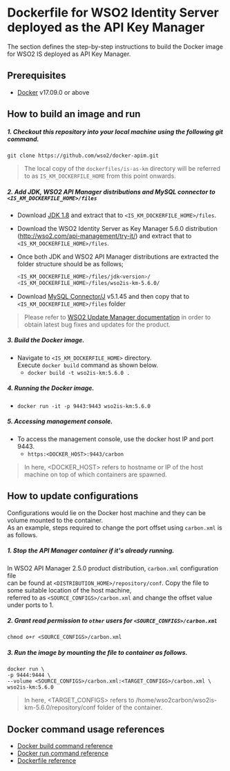 # Dockerfile for WSO2 Identity Server deployed as the API Key Manager #
The section defines the step-by-step instructions to build the Docker image for WSO2 IS deployed as API Key Manager.

## Prerequisites

* [Docker](https://www.docker.com/get-docker) v17.09.0 or above

## How to build an image and run
##### 1. Checkout this repository into your local machine using the following git command.
```
git clone https://github.com/wso2/docker-apim.git
```

>The local copy of the `dockerfiles/is-as-km` directory will be referred to as `IS_KM_DOCKERFILE_HOME` from this point onwards.

##### 2. Add JDK, WSO2 API Manager distributions and MySQL connector to `<IS_KM_DOCKERFILE_HOME>/files`
- Download [JDK 1.8](http://www.oracle.com/technetwork/java/javase/downloads/jdk8-downloads-2133151.html) 
and extract that to `<IS_KM_DOCKERFILE_HOME>/files`.
- Download the WSO2 Identity Server as Key Manager 5.6.0 distribution (http://wso2.com/api-management/try-it/)
and extract that to `<IS_KM_DOCKERFILE_HOME>/files`. <br>
- Once both JDK and WSO2 API Manager distributions are extracted the folder structure should be as follows;

    ```bash
    <IS_KM_DOCKERFILE_HOME>/files/jdk<version>/
    <IS_KM_DOCKERFILE_HOME>/files/wso2is-km-5.6.0/
    ```
- Download [MySQL Connector/J](https://dev.mysql.com/downloads/connector/j/) v5.1.45 and then copy that to `<IS_KM_DOCKERFILE_HOME>/files` folder

>Please refer to [WSO2 Update Manager documentation](https://docs.wso2.com/display/ADMIN44x/Updating+WSO2+Products)
in order to obtain latest bug fixes and updates for the product.

##### 3. Build the Docker image.
- Navigate to `<IS_KM_DOCKERFILE_HOME>` directory. <br>
  Execute `docker build` command as shown below.
    + `docker build -t wso2is-km:5.6.0 .`
    
##### 4. Running the Docker image.
- `docker run -it -p 9443:9443 wso2is-km:5.6.0`

##### 5. Accessing management console.
- To access the management console, use the docker host IP and port 9443.
    + `https:<DOCKER_HOST>:9443/carbon`
    
>In here, <DOCKER_HOST> refers to hostname or IP of the host machine on top of which containers are spawned.


## How to update configurations
Configurations would lie on the Docker host machine and they can be volume mounted to the container. <br>
As an example, steps required to change the port offset using `carbon.xml` is as follows.

##### 1. Stop the API Manager container if it's already running.
In WSO2 API Manager 2.5.0 product distribution, `carbon.xml` configuration file <br>
can be found at `<DISTRIBUTION_HOME>/repository/conf`. Copy the file to some suitable location of the host machine, <br>
referred to as `<SOURCE_CONFIGS>/carbon.xml` and change the offset value under ports to 1.

##### 2. Grant read permission to `other` users for `<SOURCE_CONFIGS>/carbon.xml`
```
chmod o+r <SOURCE_CONFIGS>/carbon.xml
```

##### 3. Run the image by mounting the file to container as follows.
```
docker run \
-p 9444:9444 \
--volume <SOURCE_CONFIGS>/carbon.xml:<TARGET_CONFIGS>/carbon.xml \
wso2is-km:5.6.0
```

>In here, <TARGET_CONFIGS> refers to /home/wso2carbon/wso2is-km-5.6.0/repository/conf folder of the container.


## Docker command usage references

* [Docker build command reference](https://docs.docker.com/engine/reference/commandline/build/)
* [Docker run command reference](https://docs.docker.com/engine/reference/run/)
* [Dockerfile reference](https://docs.docker.com/engine/reference/builder/)
